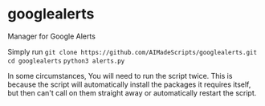 # googlealerts
Manager for Google Alerts

Simply run
```git clone https://github.com/AIMadeScripts/googlealerts.git```
```cd googlealerts```
```python3 alerts.py```

In some circumstances, You will need to run the script twice. This is because the script will automatically install the packages it requires itself, but then can't call on them straight away or automatically restart the script. 

